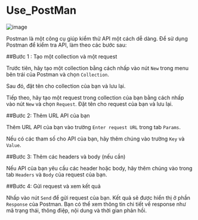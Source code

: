 # Use_PostMan
![image](https://user-images.githubusercontent.com/85175337/223703954-e8f1175c-781f-4e69-bf93-6a08b7130f6e.png)


Postman là một công cụ giúp kiểm thử API một cách dễ dàng. Để sử dụng Postman để kiểm tra API, làm theo các bước sau:

##Bước 1 : Tạo một collection và một request

Trước tiên, hãy tạo một collection bằng cách nhấp vào nút `New` trong menu bên trái của Postman và chọn `Collection`.

Sau đó, đặt tên cho collection của bạn và lưu lại.

Tiếp theo, hãy tạo một request trong collection của bạn bằng cách nhấp vào nút `New` và chọn `Request`. Đặt tên cho request của bạn và lưu lại.

##Bước 2: Thêm URL API của bạn

Thêm URL API của bạn vào trường `Enter request URL` trong tab `Params`. 

Nếu có các tham số cho API của bạn, hãy thêm chúng vào trường `Key` và `Value`.

##Bước 3: Thêm các headers và body (nếu cần)

Nếu API của bạn yêu cầu các header hoặc body, hãy thêm chúng vào trong tab `Headers` và `Body` của request của bạn.

##Bước 4: Gửi request và xem kết quả

Nhấp vào nút `Send` để gửi request của bạn. Kết quả sẽ được hiển thị ở phần `Response` của Postman. Bạn có thể xem thông tin chi tiết về response như mã trạng thái, thông điệp, nội dung và thời gian phản hồi.
